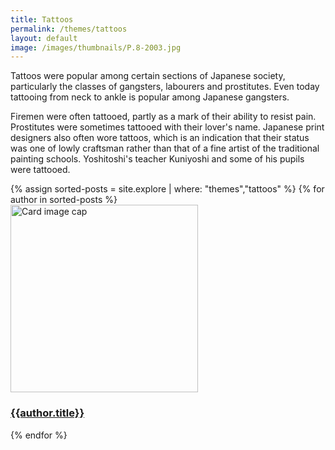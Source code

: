 ```yaml
---
title: Tattoos
permalink: /themes/tattoos
layout: default
image: /images/thumbnails/P.8-2003.jpg
---
```


Tattoos were popular among certain sections of Japanese society, particularly the classes of gangsters, labourers and prostitutes. Even today tattooing from neck to ankle is popular among Japanese gangsters.

Firemen were often tattooed, partly as a mark of their ability to resist pain. Prostitutes were sometimes tattooed with their lover's name. Japanese print designers also often wore tattoos, which is an indication that their status was one of lowly craftsman rather than that of a fine artist of the traditional painting schools. Yoshitoshi's teacher Kuniyoshi and some of his pupils were tattooed.

<div class="row">
{% assign sorted-posts = site.explore | where: "themes","tattoos" %}
{% for author in sorted-posts  %}
<div class="col-md-4 mb-3">
  <div class="card h-100" >
    <a href="{{site.url}}{{site.baseurl}}{{ author.permalink }}" class="stretched-link">
      <img class="card-img-top" src="{{site.url}}{{site.baseurl}}{{author.image}}" alt="Card image cap" width="300" height="300"/>
    </a>
    <div class="card-body">
      <h3 class="lead mt-2">
        <a href="{{site.url}}{{site.baseurl}}{{ author.permalink }}" class="stretched-link">{{author.title}}</a>
      </h3>
    </div>
  </div>
</div>
{% endfor %}
</div>

